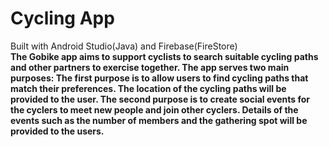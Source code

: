 # Cycling App
Built with Android Studio(Java) and Firebase(FireStore)\
**The Gobike app aims to support cyclists to search suitable cycling paths and other partners to exercise together. The app serves two main purposes: The first purpose is to allow users to find cycling paths that match their preferences. The location of the cycling paths will be provided to the user. The second purpose is to create social events for the cyclers to meet new people and join other cyclers. Details of the events such as the number of members and the gathering spot will be provided to the users.**

